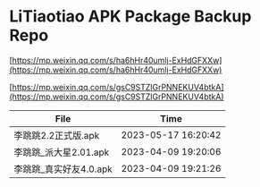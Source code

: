# LiTiaotiao APK Package Backup Repo

[https://mp.weixin.qq.com/s/ha6hHr40umlj-ExHdGFXXw](https://mp.weixin.qq.com/s/ha6hHr40umlj-ExHdGFXXw)

[https://mp.weixin.qq.com/s/gsC9STZlGrPNNEKUV4btkA](https://mp.weixin.qq.com/s/gsC9STZlGrPNNEKUV4btkA)

| File            | Time                |
| --------------- | ------------------- |
| 李跳跳2.2正式版.apk   | 2023-05-17 16:20:42 |
| 李跳跳_派大星2.01.apk | 2023-04-09 19:20:06 |
| 李跳跳_真实好友4.0.apk | 2023-04-09 19:21:26 |


